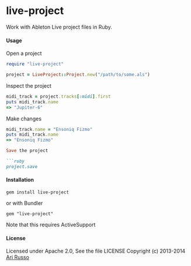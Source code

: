 # live-project

Work with Ableton Live project files in Ruby.

#### Usage

Open a project

```ruby
require "live-project"

project = LiveProject::Project.new("/path/to/some.als")
```

Inspect the project

```ruby
midi_track = project.tracks[:midi].first
puts midi_track.name
=> "Jupiter-6"
```

Make changes

```ruby
midi_track.name = "Ensoniq Fizmo"
puts midi_track.name
=> "Ensoniq Fizmo"

Save the project

```ruby
project.save
```

#### Installation

    gem install live-project
    
or with Bundler

    gem "live-project"
    
Note that this requires ActiveSupport

#### License

Licensed under Apache 2.0, See the file LICENSE
Copyright (c) 2013-2014 [Ari Russo](http://arirusso.com) 

